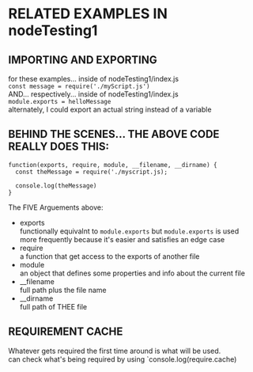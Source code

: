 # RELATED EXAMPLES IN nodeTesting1

## IMPORTING AND EXPORTING

for these examples... inside of nodeTesting1/index.js  
   `const message = require('./myScript.js')`  
AND... respectively... inside of nodeTesting1/index.js  
   `module.exports = helloMessage`  
alternately, I could export an actual string instead of a variable

## BEHIND THE SCENES... THE ABOVE CODE REALLY DOES THIS:

```
function(exports, require, module, __filename, __dirname) {
  const theMessage = require('./myscript.js);

  console.log(theMessage)
}
```

The FIVE Arguements above:
* exports  
  functionally equivalnt to `module.exports` but `module.exports` is used more frequently because it's easier and satisfies an edge case
* require  
  a function that get access to the exports of another file
* module  
  an object that defines some properties and info about the current file
* __filename  
  full path plus the file name
* __dirname  
  full path of THEE file

## REQUIREMENT CACHE
Whatever gets required the first time around is what will be used.  
can check what's being required by using `console.log(require.cache)